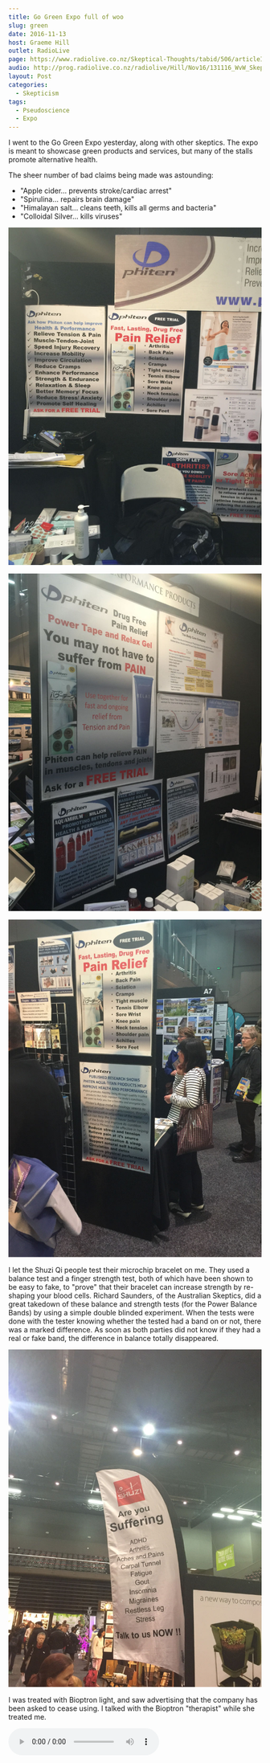 ```yaml
---
title: Go Green Expo full of woo
slug: green
date: 2016-11-13
host: Graeme Hill
outlet: RadioLive
page: https://www.radiolive.co.nz/Skeptical-Thoughts/tabid/506/articleID/132514/Default.aspx
audio: http://prog.radiolive.co.nz/radiolive/Hill/Nov16/131116_WvW_Skeptical.mp3
layout: Post
categories:
  - Skepticism
tags:
  - Pseudoscience
  - Expo
---
```


I went to the Go Green Expo yesterday, along with other skeptics. The expo is meant to showcase green products and services, but many of the stalls promote alternative health.

<!-- more -->

The sheer number of bad claims being made was astounding:

- "Apple cider... prevents stroke/cardiac arrest"
- "Spirulina... repairs brain damage"
- "Himalayan salt... cleans teeth, kills all germs and bacteria"
- "Colloidal Silver... kills viruses"

![Phiten](./IMG_9812.jpg)

![Phiten](./IMG_9813.jpg)

![Phiten](./IMG_9814.jpg)

I let the Shuzi Qi people test their microchip bracelet on me. They used a balance test and a finger strength test, both of which have been shown to be easy to fake, to "prove" that their bracelet can increase strength by re-shaping your blood cells. Richard Saunders, of the Australian Skeptics, did a great takedown of these balance and strength tests (for the Power Balance Bands) by using a simple double blinded experiment. When the tests were done with the tester knowing whether the tested had a band on or not, there was a marked difference. As soon as both parties did not know if they had a real or fake band, the difference in balance totally disappeared.

![Shuzi](./IMG_9815.jpg)

I was treated with Bioptron light, and saw advertising that the company has been asked to cease using. I talked with the Bioptron "therapist" while she treated me.

<audio controls src="/media/audio/skepticism/Bioptron-HealingLight.mp3" />

<audio controls src="/media/audio/skepticism/Bioptron-PremBabies.mp3" />

![Bioptron](./IMG_9816.jpg)

![Bioptron](./IMG_9817.jpg)

![Bioptron](./IMG_9819.jpg)

I talked with a herbalist who said that plants are designed by god to contain compounds that treat the side effects they cause when they are used to treat medical conditions. He also told me that his plan was to sell enough of his product so that he could afford to run a clinical trial to prove that it works - it obviously escaped him that it's horribly unethical to sell medicines before you've proved that they work.

Overall, the event was full of crazy!

![Exceptional Health](./IMG_9820.jpg)

![Exceptional Health](./IMG_9822.jpg)

![Organic](./IMG_9823.jpg)

![Pest](./IMG_9824.jpg)

I talked to the organisers last year, and they removed a couple of bad adverts, but they don't seem to be willing to stem the tide. We submitted four ASA complaints about this year's stallholders before the event had even started, and we now have a lot more material available to submit many more complaints - both photos and flyers.
